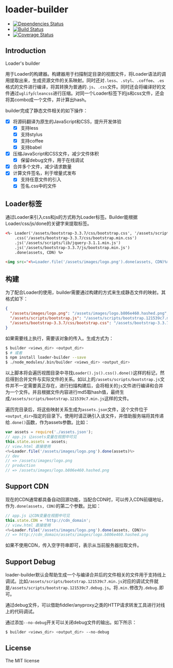 loader-builder
==============

- [![Dependencies Status](https://david-dm.org/JacksonTian/loader-builder.png)](https://david-dm.org/JacksonTian/loader-builder)
- [![Build Status](https://secure.travis-ci.org/JacksonTian/loader-builder.png?branch=master)](http://travis-ci.org/JacksonTian/loader-builder)
- [![Coverage Status](https://coveralls.io/repos/JacksonTian/loader-builder/badge.png)](https://coveralls.io/r/JacksonTian/loader-builder)

## Introduction

Loader's builder

用于Loader的构建器。构建器用于扫描制定目录的视图文件，将Loader语法的调用提取出来，生成资源文件的关系映射。同时还对`.less`、`.styl`、`.coffee`、`.es`格式的文件进行编译，将其转换为普通的`.js`、`.css`文件。同时还会将编译好的文件通过`uglify`/`cleancss`进行压缩。对同一个Loader标签下的js和css文件，还会将其combo成一个文件，并计算出hash。

builder完成了静态文件相关的如下操作：

- [x] 将源码翻译为原生的JavaScript和CSS，提升开发体验
  - [x] 支持less
  - [x] 支持stylus
  - [x] 支持coffee
  - [x] 支持babel
- [x] 压缩JavaScript和CSS文件，减少文件体积
  - [x] 保留debug文件，用于在线调试
- [x] 合并多个文件，减少请求数量
- [x] 计算文件签名，利于增量式发布
  - [x] 支持任意文件的引入
  - [x] 签名.css中的文件

## Loader标签
通过Loader来引入css和js的方式称为Loader标签。Builder能根据Loader/css/js/done的关键字来提取标签。

```html
<%- Loader('/assets/bootstrap-3.3.7/css/bootstrap.css', '/assets/scripts/bootstrap.js')
    .css('/assets/bootstrap-3.3.7/css/bootstrap.min.css')
    .js('/assets/scripts/lib/jquery-3.1.1.min.js')
    .js('/assets/bootstrap-3.3.7/js/bootstrap.min.js')
    .done(assets, CDN) %>

<img src="<%=Loader.file('/assets/images/logo.png').done(assets, CDN)%>" class="nav-logo">
```

## 构建

为了配合Loader的使用，builder需要通过构建的方式来生成静态文件的映射。其格式如下：

```json
{
  "/assets/images/logo.png": "/assets/images/logo.b806e460.hashed.png",
  "/assets/scripts/bootstrap.js": "/assets/scripts/bootstrap.121539c7.min.js",
  "/assets/bootstrap-3.3.7/css/bootstrap.css": "/assets/bootstrap-3.3.7/css/bootstrap.b8e0f876.min.css"
}
```

如果需要线上执行，需要该对象的传入。生成方式为：

```sh
$ builder <views_dir> <output_dir>
$ # 或者
$ npm install loader-builder --save
$ ./node_modules/.bin/builder <views_dir> <output_dir>
```

以上脚本将会遍历视图目录中寻找`Loader().js().css().done()`这样的标记，然后得到合并文件与实际文件的关系。如以上的`/assets/scripts/bootstrap.js`文件并不一定需要真正存在，进行扫描构建后，会将相关的`js`文件进行编译和合并为一个文件。并且根据文件内容进行md5取hash值，最终生成`/assets/scripts/bootstrap.121539c7.min.js`这样的文件。

遍历完目录后，将这些映射关系生成为`assets.json`文件，这个文件位于`<output_dir>`指定的目录下。使用时请正确引入该文件，并借助服务端将其传递给`.done()`函数，作为assets参数。比如：

```js
var assets = require('./assets.json');
// app.js 让assets变量在视图中可见
this.state.assets = assets;
// view.html 直接使用
<%=Loader.file('/assets/images/logo.png').done(assets)%>
// dev
// => /assets/images/logo.png
// production
// => /assets/images/logo.b806e460.hashed.png
```

## Support CDN

现在的CDN通常都具备自动回源功能，当配合CDN时，可以传入CDN前缀地址，作为`.done(assets, CDN)`的第二个参数。比如：

```js
// app.js 让CDN变量在视图中可见
this.state.CDN = 'http://cdn_domain';
// view.html 直接使用
<%=Loader.file('/assets/images/logo.png').done(assets, CDN)%>
// => http://cdn_domain/assets/images/logo.b806e460.hashed.png
```

如果不使用CDN，传入空字符串即可，表示从当前服务器拉取文件。

## Support Debug

loader-builder默认会帮助生成一个与编译合并后的文件相关的文件用于支持线上调试。比如`/assets/scripts/bootstrap.121539c7.min.js`对应的调试文件就是`/assets/scripts/bootstrap.121539c7.debug.js`。将`.min.`修改为`.debug.`即可。

通过debug文件，可以借助fiddler/anyproxy之类的HTTP请求转发工具进行对线上的代码调试。

通过添加`--no-debug`开关可以关闭debug文件的输出。如下所示：

```sh
$ builder <views_dir> <output_dir> --no-debug
```

## License
The MIT license
